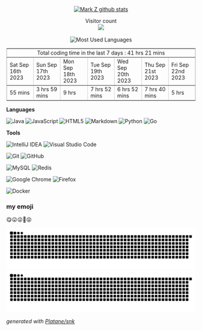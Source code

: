 

<p align="center"> 
  <a href="https://github.com/shuxuecode">
    <img src="https://github-readme-stats.vercel.app/api?username=shuxuecode" alt="Mark Z github stats"/>
  </a>

<!-- &不能居中
[![Mark Z github stats](https://github-readme-stats.vercel.app/api?username=shuxuecode)](//www.funimg.top)
-->
</p>


<p align="center"> 
  Visitor count<br>
  <img src="https://profile-counter.glitch.me/shuxuecode/count.svg" />
</p>


<p align="center"> 

  <img src="https://github-readme-stats.vercel.app/api/top-langs/?username=shuxuecode&theme=dark&layout=compact" alt="Most Used Languages"/>

<!-- ![Most Used Languages](https://github-readme-stats.vercel.app/api/top-langs/?username=shuxuecode&theme=dark&layout=compact) -->
</p>


<!--START_SECTION:waka-->
<table border="1" cellspacing="0" cellpadding="20" align="center" style="border:1px solid #ccc;"><tbody><tr align="center"><td colspan=7>Total coding time in the last 7 days : 41 hrs 21 mins</td></tr><tr><td>Sat Sep 16th 2023</td><td>Sun Sep 17th 2023</td><td>Mon Sep 18th 2023</td><td>Tue Sep 19th 2023</td><td>Wed Sep 20th 2023</td><td>Thu Sep 21st 2023</td><td>Fri Sep 22nd 2023</td></tr><tr><td>55 mins</td><td>3 hrs 59 mins</td><td>9 hrs</td><td>7 hrs 52 mins</td><td>6 hrs 52 mins</td><td>7 hrs 40 mins</td><td>5 hrs</td></tr></tbody></table>
<!--END_SECTION:waka-->

**Languages**

<!-- <code>Java</code> -->

![Java](https://img.shields.io/badge/java-%23ED8B00.svg?style=for-the-badge&logo=java&logoColor=white)
![JavaScript](https://img.shields.io/badge/javascript-%23323330.svg?style=for-the-badge&logo=javascript&logoColor=%23F7DF1E)
![HTML5](https://img.shields.io/badge/html5-%23E34F26.svg?style=for-the-badge&logo=html5&logoColor=white)
![Markdown](https://img.shields.io/badge/markdown-%23000000.svg?style=for-the-badge&logo=markdown&logoColor=white)
![Python](https://img.shields.io/badge/python-3670A0?style=for-the-badge&logo=python&logoColor=ffdd54)
![Go](https://img.shields.io/badge/go-%2300ADD8.svg?style=for-the-badge&logo=go&logoColor=white)

**Tools**

![IntelliJ IDEA](https://img.shields.io/badge/IntelliJIDEA-000000.svg?style=for-the-badge&logo=intellij-idea&logoColor=white)
![Visual Studio Code](https://img.shields.io/badge/Visual%20Studio%20Code-0078d7.svg?style=for-the-badge&logo=visual-studio-code&logoColor=white)


![Git](https://img.shields.io/badge/git-%23F05033.svg?style=for-the-badge&logo=git&logoColor=white)
![GitHub](https://img.shields.io/badge/github-%23121011.svg?style=for-the-badge&logo=github&logoColor=white)


![MySQL](https://img.shields.io/badge/mysql-%2300f.svg?style=for-the-badge&logo=mysql&logoColor=white)
![Redis](https://img.shields.io/badge/redis-%23DD0031.svg?style=for-the-badge&logo=redis&logoColor=white)


![Google Chrome](https://img.shields.io/badge/Google%20Chrome-4285F4?style=for-the-badge&logo=GoogleChrome&logoColor=white)
![Firefox](https://img.shields.io/badge/Firefox-FF7139?style=for-the-badge&logo=Firefox-Browser&logoColor=white)


![Docker](https://img.shields.io/badge/docker-%230db7ed.svg?style=for-the-badge&logo=docker&logoColor=white)

### my emoji

😋😛😜🤪😝



![github contribution grid snake animation](https://raw.githubusercontent.com/shuxuecode/shuxuecode/output/github-snake-dark.svg#gh-dark-mode-only)![github contribution grid snake animation](https://raw.githubusercontent.com/shuxuecode/shuxuecode/output/github-snake.svg#gh-light-mode-only)


<!-- 
![github contribution grid snake animation](https://raw.fastgit.org/shuxuecode/shuxuecode/output/github-contribution-grid-snake-dark.svg#gh-dark-mode-only)![github contribution grid snake animation](https://raw.fastgit.org/shuxuecode/shuxuecode/output/github-contribution-grid-snake.svg#gh-light-mode-only)
-->

_generated with [Platane/snk](https://github.com/Platane/snk)_

<!-- 
![历年提交记录](metrics.plugin.calendar.full.svg)
 -->

<!-- 
### Hi there 👋
 -->

<!--
**shuxuecode/shuxuecode** is a ✨ _special_ ✨ repository because its `README.md` (this file) appears on your GitHub profile.

Here are some ideas to get you started:

- 🔭 I’m currently working on ...
- 🌱 I’m currently learning ...
- 👯 I’m looking to collaborate on ...
- 🤔 I’m looking for help with ...
- 💬 Ask me about ...
- 📫 How to reach me: ...
- 😄 Pronouns: ...
- ⚡ Fun fact: ...
-->
